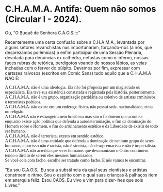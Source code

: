 # C.H.A.M.A. Antifa: Quem não somos (Circular I - 2024).

Ou, "O Buquê de Senhora C.A.O.S.:::"

Recentemente uma certa confusão sobre a C.H.A M.A., levantada por alguns setores revanchistas nos importunaram, forçando-nos (a nós, que desprezamos polêmicas) a enfim participar de uma Sessão Plenária, devotada para denúncias ex cathedra, nefastas como o inferno,  nossas faces rubras de retórica, perdigotos voando de nossos lábios, as veias inchadas com o fervor do púlpito. Devemos por fim,  expressar com cartazes raivosos (escritos em Comic Sans) tudo aquilo que a C.H.A.M.A NÃO É:

<div class="comic">
A C.H.A.M.A. não é uma ideologia. Ela não foi pŕoposta por um magistrado ou especialista. Ela teve sua existência constatada e registrada pela história, posteriormente.
<br>
A C.H.A.M.A. não é um grupo, organização partidária ou coletivo de artistas crminiosos e terroristas poéticos. 
<br>
A C.H.A.M.A. não existe em um endereço físico, não possui sede, nacionalidade, etnia ou religião. 
<br>
A C.H.A.M.A não é estrangeira nem brasileira mas sim o fenômeno que acontece enquanto existe ação política que defenda a autodeterminação, o fim da dominação do Homem sobre o Homem, o fim do arruinamento estético e da Liberdade de existir de todo ser humano.
<br>
A C.H.A.M.A. não é terrorista, exceto em sentido estético.
<br>
A C.H.A.M.A. não é uma entidade que defenda a dominação de nenhum grupo de seres humanos, e por isso não é racista, não é sionista, não é supremacista e não é imperialista.
<br>
A C.H.A.M.A não acredita que seres humanos que desumanizam o Outro continuem tendo o direito de serem eles mesmos humanizados.
<br>
Se você cola com facho, escolhe ser tratado como facho. E nós vamos te encontrar.
</div>

"Eu sou C.A.O.S.. Eu sou a substância da qual seus cientistas e artistas constroem o ritmo. Sou o espírito com o qual suas crianças & palhaços riem em anarquia feliz. Esou CAOS. Eu vivo e vim para dizer-lhes que sois Livres."

<style>

.comic {
    font-family: Comic Sans MS
}

</style>
